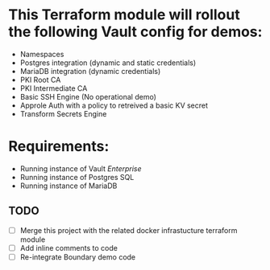 
# This Terraform module will rollout the following Vault config for demos:
  - Namespaces
  - Postgres integration (dynamic and static credentials)
  - MariaDB integration (dynamic credentials)
  - PKI Root CA
  - PKI Intermediate CA
  - Basic SSH Engine (No operational demo)
  - Approle Auth with a policy to retreived a basic KV secret
  - Transform Secrets Engine

# Requirements:
  - Running instance of Vault *Enterprise*
  - Running instance of Postgres SQL
  - Running instance of MariaDB

## TODO
- [ ] Merge this project with the related docker infrastucture terraform module
- [ ] Add inline comments to code
- [ ] Re-integrate Boundary demo code